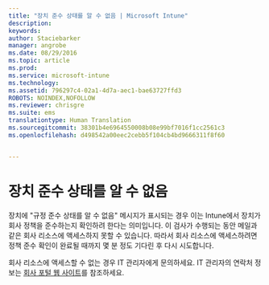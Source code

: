 ```yaml
---
title: "장치 준수 상태를 알 수 없음 | Microsoft Intune"
description: 
keywords: 
author: Staciebarker
manager: angrobe
ms.date: 08/29/2016
ms.topic: article
ms.prod: 
ms.service: microsoft-intune
ms.technology: 
ms.assetid: 796297c4-02a1-4d7a-aec1-bae63727ffd3
ROBOTS: NOINDEX,NOFOLLOW
ms.reviewer: chrisgre
ms.suite: ems
translationtype: Human Translation
ms.sourcegitcommit: 38301b4e6964550008b08e99bf7016f1cc2561c3
ms.openlocfilehash: d498542a00eec2cebb5f104cb4bd9666311f8f60


---
```



# 장치 준수 상태를 알 수 없음

장치에 "규정 준수 상태를 알 수 없음" 메시지가 표시되는 경우 이는 Intune에서 장치가 회사 정책을 준수하는지 확인하려 한다는 의미입니다. 이 검사가 수행되는 동안 메일과 같은 회사 리소스에 액세스하지 못할 수 있습니다. 따라서 회사 리소스에 액세스하려면 정책 준수 확인이 완료될 때까지 몇 분 정도 기다린 후 다시 시도합니다.

회사 리소스에 액세스할 수 없는 경우 IT 관리자에게 문의하세요. IT 관리자의 연락처 정보는 [회사 포털 웹 사이트](http://portal.manage.microsoft.com)를 참조하세요.



<!--HONumber=Aug16_HO5-->


